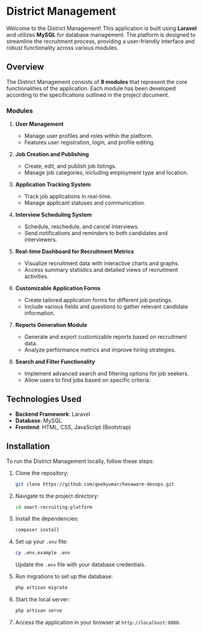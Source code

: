 # District Management

Welcome to the District Management! This application is built using **Laravel** and utilizes **MySQL** for database management. The platform is designed to streamline the recruitment process, providing a user-friendly interface and robust functionality across various modules.

## Overview

The District Management consists of **8 modules** that represent the core functionalities of the application. Each module has been developed according to the specifications outlined in the project document.

### Modules

1. **User Management**
   - Manage user profiles and roles within the platform.
   - Features user registration, login, and profile editing.

2. **Job Creation and Publishing**
   - Create, edit, and publish job listings.
   - Manage job categories, including employment type and location.

3. **Application Tracking System**
   - Track job applications in real-time.
   - Manage applicant statuses and communication.

4. **Interview Scheduling System**
   - Schedule, reschedule, and cancel interviews.
   - Send notifications and reminders to both candidates and interviewers.

5. **Real-time Dashboard for Recruitment Metrics**
   - Visualize recruitment data with interactive charts and graphs.
   - Access summary statistics and detailed views of recruitment activities.

6. **Customizable Application Forms**
   - Create tailored application forms for different job postings.
   - Include various fields and questions to gather relevant candidate information.

7. **Reports Generation Module**
   - Generate and export customizable reports based on recruitment data.
   - Analyze performance metrics and improve hiring strategies.

8. **Search and Filter Functionality**
   - Implement advanced search and filtering options for job seekers.
   - Allow users to find jobs based on specific criteria.

## Technologies Used

- **Backend Framework**: Laravel
- **Database**: MySQL
- **Frontend**: HTML, CSS, JavaScript (Bootstrap)

## Installation

To run the District Management locally, follow these steps:

1. Clone the repository:

   ```bash
   git clone https://github.com/geekyumar/hexaware-devops.git
   ```

2. Navigate to the project directory:

   ```bash
   cd smart-recruiting-platform
   ```

3. Install the dependencies:

   ```bash
   composer install
   ```

4. Set up your `.env` file:

   ```bash
   cp .env.example .env
   ```

   Update the `.env` file with your database credentials.

5. Run migrations to set up the database:

   ```bash
   php artisan migrate
   ```

6. Start the local server:

   ```bash
   php artisan serve
   ```

7. Access the application in your browser at `http://localhost:8000`.
